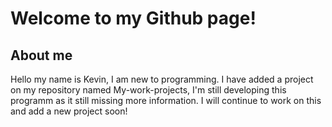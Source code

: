 # Welcome to my Github page!

## About me

Hello my name is Kevin, I am new to programming. I have added a project on my repository named My-work-projects, 
I'm still developing this programm as it still missing more information. I will continue to work on this and add a new project soon!
